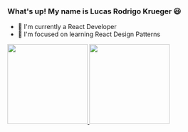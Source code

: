 ### What's up! My name is Lucas Rodrigo Krueger 😃

- 🔭 I'm currently a React Developer
- 🌱 I'm focused on learning React Design Patterns

<div>
  <a href="https://github.com/LucasRKrueger">
  <img height="180em" src="https://github-readme-stats.vercel.app/api?username=LucasRKrueger&show_icons=true&theme=dracula&include_all_commits=true&count_private=true"/>
  <img height="180em" src="https://github-readme-stats.vercel.app/api/top-langs/?username=LucasRKrueger&layout=compact&langs_count=7&theme=dracula"/>
</div>
